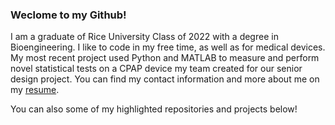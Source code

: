 ### Weclome to my Github!

I am a graduate of Rice University Class of 2022 with a degree in Bioengineering. I like to code in my free time, as well as for medical devices. My most recent project used Python and MATLAB to measure and perform novel statistical tests on a CPAP device my team created for our senior design project. You can find my contact information and more about me on my <a href="https://iblacksand.github.io/resume/" target="_blank">resume</a>.

You can also some of my highlighted repositories and projects below!

<!--
**iblacksand/iblacksand** is a ✨ _special_ ✨ repository because its `README.md` (this file) appears on your GitHub profile.

Here are some ideas to get you started:

- 🔭 I’m currently working on ...
- 🌱 I’m currently learning ...
- 👯 I’m looking to collaborate on ...
- 🤔 I’m looking for help with ...
- 💬 Ask me about ...
- 📫 How to reach me: ...
- 😄 Pronouns: ...
- ⚡ Fun fact: ...
-->

